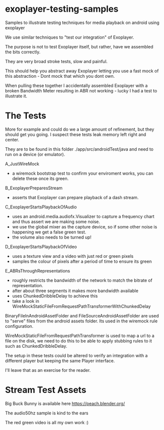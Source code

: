 # exoplayer-testing-samples

Samples to illustrate testing techniques for media playback on android using exoplayer

We use similar techniques to "test our integration" of Exoplayer.

The purpose is not to test Exoplayer itself, but rather, have we assembled the bits correctly.

They are very broad stroke tests, slow and painful.

This should help you abstract away Exoplayer letting you use a fast mock of this abstraction - Dont mock that which you dont own.

When pulling these together I accidentally assembled Exoplayer with a broken Bandwidth Meter resulting in ABR not working - lucky I had a test to illustrate it.

# The Tests

More for example and could do we a large amount of refinement, but they should get you going. I suspect these tests leak memory left right and center.

They are to be found in this folder ./app/src/androidTest/java and need to run on a device (or emulator).

A_JustWireMock
 - a wiremock bootstrap test to confirm your enviroment works, you can delete these once its green.

B_ExoplayerPreparesStream
 - asserts that Exoplayer can prepare playback of a dash stream.

C_ExoplayerStartsPlaybackOfAudio
 - uses an android.media.audiofx.Visualizer to capture a frequency chart and thus assert we are making some noise.
 - we use the global mixer as the capture device, so if some other noise is happening we get a false green test.
 - the volume also needs to be turned up!

D_ExoplayerStartsPlaybackOfVideo
 - uses a texture view and a video with just red or green pixels
 - samples the colour of pixels after a period of time to ensure its green

E_ABRsThroughRepresentations
 - roughly restricts the bandwidth of the network to match the bitrate of representation.
 - after about three segments it makes more bandwidth available
 - uses ChunkedDribbleDelay to achieve this
 - take a look in WireMockStaticFileFromRequestPathTransformerWithChunkedDelay


BinaryFileInAndroidAssetFolder and FileSourceAndroidAssetFolder are used to "serve" files from the android assets folder.
Its used in the wiremock rule configuration.

WireMockStaticFileFromRequestPathTransformer is used to map a url to a file on the disk, we need to do this to be able to apply stubbing rules to it such as ChunkedDribbleDelay.





The setup in these tests could be altered to verify an integration with a different player but keeping the same Player interface.

I'll leave that as an exercise for the reader.


# Stream Test Assets

Big Buck Bunny is available here https://peach.blender.org/

The audio50hz sample is kind to the ears

The red green video is all my own work :)


